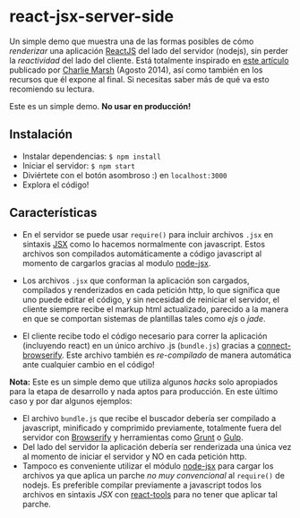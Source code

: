 react-jsx-server-side
=====================

Un simple demo que muestra una de las formas posibles de cómo *renderizar* una aplicación [ReactJS](http://facebook.github.io/react/) del lado del servidor (nodejs), sin perder la *reactividad* del lado del cliente. Está totalmente inspirado en [este artículo](http://www.princeton.edu/~crmarsh/react-ssr/) publicado por [Charlie Marsh](https://github.com/crm416) (Agosto 2014), así como también en los recursos que él expone al final. Si necesitas saber más de qué va esto recomiendo su lectura.

Este es un simple demo. **No usar en producción!**

## Instalación

- Instalar dependencias: `$ npm install`
- Iniciar el servidor: `$ npm start`
- Diviértete con el botón asombroso :) en `localhost:3000`
- Explora el código!

## Características
* En el servidor se puede usar `require()` para incluir archivos `.jsx` en sintaxis [JSX](http://facebook.github.io/react/docs/jsx-in-depth.html) como lo hacemos normalmente con javascript. Estos archivos son compilados automáticamente a código javascript al momento de cargarlos gracias al modulo [node-jsx](https://github.com/petehunt/node-jsx).

* Los archivos `.jsx` que conforman la aplicación son cargados, compilados y renderizados en cada petición http, lo que significa que uno puede editar el código, y sin necesidad de reiniciar el servidor, el cliente siempre recibe el markup html actualizado, parecido a la manera en que se comportan sistemas de plantillas tales como *ejs* o *jade*.

* El cliente recibe todo el código necesario para correr la aplicación (incluyendo react) en un único archivo .js (`bundle.js`) gracias a [connect-browserify](https://github.com/andreypopp/connect-browserify). Este archivo también es *re-compilado* de manera automática ante cualquier cambio en el código!

**Nota:** Este es un simple demo que utiliza algunos *hacks* solo apropiados para la etapa de desarrollo y nada aptos para producción. En este último caso y por dar algunos ejemplos:

* El archivo `bundle.js` que recibe el buscador debería ser compilado a javascript, minificado y comprimido previamente, totalmente fuera del servidor con [Browserify](http://browserify.org/) y herramientas como [Grunt](http://gruntjs.com/) o [Gulp](http://gulpjs.com/).
* Del lado del servidor la aplicación debería ser renderizada una única vez al momento de iniciar el servidor y NO en cada petición http. 
* Tampoco es conveniente utilizar el módulo [node-jsx](https://github.com/petehunt/node-jsx) para cargar los archivos ya que aplica un parche *no muy convencional* al `require()` de nodejs. Es preferible compilar previamente a javascript todos los archivos en sintaxis *JSX* con [react-tools](https://www.npmjs.org/package/react-tools) para no tener que aplicar tal parche.